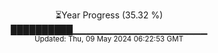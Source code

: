 <p align="center">
⏳Year Progress (35.32 %) <br>
██████████▁▁▁▁▁▁▁▁▁▁▁▁▁▁▁▁▁▁▁▁ <br>
<sub>Updated: Thu, 09 May 2024 06:22:53 GMT</sub>
</p>

